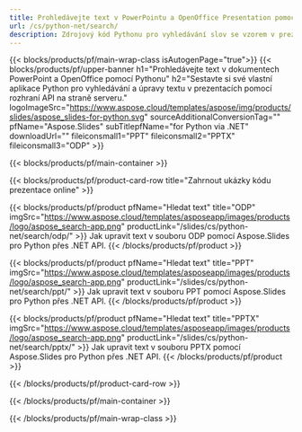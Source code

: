 ```yaml
---
title: Prohledávejte text v PowerPointu a OpenOffice Presentation pomocí Pythonu
url: /cs/python-net/search/
description: Zdrojový kód Pythonu pro vyhledávání slov se vzorem v prezentacích PowerPoint a OpenOffice™
---
```


{{< blocks/products/pf/main-wrap-class isAutogenPage="true">}}
{{< blocks/products/pf/upper-banner h1="Prohledávejte text v dokumentech PowerPoint a OpenOffice pomocí Pythonu" h2="Sestavte si své vlastní aplikace Python pro vyhledávání a úpravy textu v prezentacích pomocí rozhraní API na straně serveru." logoImageSrc="https://www.aspose.cloud/templates/aspose/img/products/slides/aspose_slides-for-python.svg" sourceAdditionalConversionTag="" pfName="Aspose.Slides" subTitlepfName="for Python via .NET" downloadUrl="" fileiconsmall1="PPT" fileiconsmall2="PPTX" fileiconsmall3="ODP" >}}

{{< blocks/products/pf/main-container >}}

{{< blocks/products/pf/product-card-row title="Zahrnout ukázky kódu prezentace online" >}}

{{< blocks/products/pf/product pfName="Hledat text" title="ODP" imgSrc="https://www.aspose.cloud/templates/asposeapp/images/products/logo/aspose_search-app.png" productLink="/slides/cs/python-net/search/odp/" >}}
Jak upravit text v souboru ODP pomocí Aspose.Slides pro Python přes .NET API.
{{< /blocks/products/pf/product >}}

{{< blocks/products/pf/product pfName="Hledat text" title="PPT" imgSrc="https://www.aspose.cloud/templates/asposeapp/images/products/logo/aspose_search-app.png" productLink="/slides/cs/python-net/search/ppt/" >}}
Jak upravit text v souboru PPT pomocí Aspose.Slides pro Python přes .NET API.
{{< /blocks/products/pf/product >}}

{{< blocks/products/pf/product pfName="Hledat text" title="PPTX" imgSrc="https://www.aspose.cloud/templates/asposeapp/images/products/logo/aspose_search-app.png" productLink="/slides/cs/python-net/search/pptx/" >}}
Jak upravit text v souboru PPTX pomocí Aspose.Slides pro Python přes .NET API.
{{< /blocks/products/pf/product >}}



{{< /blocks/products/pf/product-card-row >}}

{{< /blocks/products/pf/main-container >}}
    
{{< /blocks/products/pf/main-wrap-class >}}